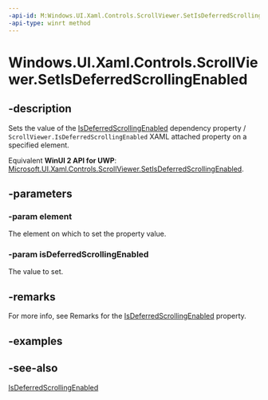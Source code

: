 ```yaml
---
-api-id: M:Windows.UI.Xaml.Controls.ScrollViewer.SetIsDeferredScrollingEnabled(Windows.UI.Xaml.DependencyObject,System.Boolean)
-api-type: winrt method
---
```


<!-- Method syntax
public void SetIsDeferredScrollingEnabled(Windows.UI.Xaml.DependencyObject element, System.Boolean isDeferredScrollingEnabled)
-->

# Windows.UI.Xaml.Controls.ScrollViewer.SetIsDeferredScrollingEnabled

## -description
Sets the value of the [IsDeferredScrollingEnabled](scrollviewer_isdeferredscrollingenabled.md) dependency property / `ScrollViewer.IsDeferredScrollingEnabled` XAML attached property on a specified element.

Equivalent **WinUI 2 API for UWP**: [Microsoft.UI.Xaml.Controls.ScrollViewer.SetIsDeferredScrollingEnabled](/windows/winui/api/microsoft.ui.xaml.controls.scrollviewer.setisdeferredscrollingenabled).

## -parameters
### -param element
The element on which to set the property value.

### -param isDeferredScrollingEnabled
The value to set.

## -remarks
For more info, see Remarks for the [IsDeferredScrollingEnabled](scrollviewer_isdeferredscrollingenabled.md) property.

## -examples

## -see-also
[IsDeferredScrollingEnabled](scrollviewer_isdeferredscrollingenabled.md)
